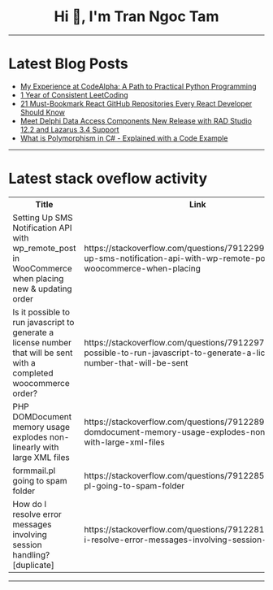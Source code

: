 <h1 align="center">Hi 👋, I'm Tran Ngoc Tam</h1>

---

# Latest Blog Posts 
<!-- BLOG-POST-LIST:START -->
- [My Experience at CodeAlpha: A Path to Practical Python Programming](https://dev.to/marium_haris_093559cd2d19/my-experience-at-codealpha-a-path-to-practical-python-programming-7n8)
- [1 Year of Consistent LeetCoding](https://dev.to/davinderpalrehal/1-year-of-consistent-leetcoding-26d0)
- [21 Must-Bookmark React GitHub Repositories Every React Developer Should Know](https://dev.to/safdarali/21-must-bookmark-react-github-repositories-every-react-developer-should-know-49fc)
- [Meet Delphi Data Access Components New Release with RAD Studio 12.2 and Lazarus 3.4 Support](https://dev.to/devartteam/meet-delphi-data-access-components-new-release-with-rad-studio-122-and-lazarus-34-support-4fa1)
- [What is Polymorphism in C# - Explained with a Code Example](https://dev.to/doabledanny/what-is-polymorphism-in-c-explained-with-a-code-example-38bm)
<!-- BLOG-POST-LIST:END -->

---

# Latest stack oveflow activity
<table>
  <tr><th>Title</th><th>Link</th></tr>
  <!-- STACKOVERFLOW:START --><tr><td>Setting Up SMS Notification API with wp_remote_post in WooCommerce when placing new &amp; updating order</td><td>https://stackoverflow.com/questions/79122997/setting-up-sms-notification-api-with-wp-remote-post-in-woocommerce-when-placing</td></tr><tr><td>Is it possible to run javascript to generate a license number that will be sent with a completed woocommerce order?</td><td>https://stackoverflow.com/questions/79122970/is-it-possible-to-run-javascript-to-generate-a-license-number-that-will-be-sent</td></tr><tr><td>PHP DOMDocument memory usage explodes non-linearly with large XML files</td><td>https://stackoverflow.com/questions/79122891/php-domdocument-memory-usage-explodes-non-linearly-with-large-xml-files</td></tr><tr><td>formmail.pl going to spam folder</td><td>https://stackoverflow.com/questions/79122853/formmail-pl-going-to-spam-folder</td></tr><tr><td>How do I resolve error messages involving session handling? [duplicate]</td><td>https://stackoverflow.com/questions/79122818/how-do-i-resolve-error-messages-involving-session-handling</td></tr><!-- STACKOVERFLOW:END -->
</table>

---


